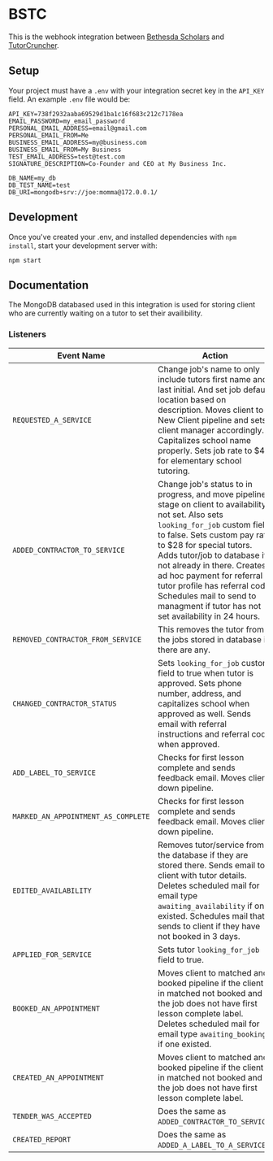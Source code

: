 # BSTC
This is the webhook integration between [Bethesda Scholars](https://www.bethesdascholars.com/) and [TutorCruncher](https://tutorcruncher.com/).

## Setup
Your project must have a `.env` with your integration secret key in the `API_KEY` field.
An example `.env` file would be:
```dotenv
API_KEY=738f2932aaba69529d1ba1c16f683c212c7178ea
EMAIL_PASSWORD=my_email_password
PERSONAL_EMAIL_ADDRESS=email@gmail.com
PERSONAL_EMAIL_FROM=Me
BUSINESS_EMAIL_ADDRESS=my@business.com
BUSINESS_EMAIL_FROM=My Business
TEST_EMAIL_ADDRESS=test@test.com
SIGNATURE_DESCRIPTION=Co-Founder and CEO at My Business Inc.

DB_NAME=my_db
DB_TEST_NAME=test
DB_URI=mongodb+srv://joe:momma@172.0.0.1/
```

## Development
Once you've created your .env, and installed dependencies with `npm install`, start your development server with:
```shell
npm start
```
## Documentation

The MongoDB databased used in this integration is used for storing client who are currently waiting on a tutor to set their availibility.

### Listeners

| Event Name                    | Action |
| ----------------------------- | ------ |
| `REQUESTED_A_SERVICE`         | Change job's name to only include tutors first name and last initial. And set job default location based on description. Moves client to New Client pipeline and sets client manager accordingly. Capitalizes school name properly. Sets job rate to $40 for elementary school tutoring. |
| `ADDED_CONTRACTOR_TO_SERVICE` | Change job's status to in progress, and move pipeline stage on client to availability not set. Also sets `looking_for_job` custom field to false. Sets custom pay rate to $28 for special tutors. Adds tutor/job to database if not already in there. Creates ad hoc payment for referral if tutor profile has referral code. Schedules mail to send to managment if tutor has not set availability in 24 hours. |
| `REMOVED_CONTRACTOR_FROM_SERVICE` | This removes the tutor from the jobs stored in database if there are any. |
 `CHANGED_CONTRACTOR_STATUS`    | Sets `looking_for_job` custom field to true when tutor is approved. Sets phone number, address, and capitalizes school when approved as well. Sends email with referral instructions and referral code when approved.|
 `ADD_LABEL_TO_SERVICE`         | Checks for first lesson complete and sends feedback email. Moves client down pipeline. |
 `MARKED_AN_APPOINTMENT_AS_COMPLETE` | Checks for first lesson complete and sends feedback email. Moves client down pipeline. |
`EDITED_AVAILABILITY`           | Removes tutor/service from the database if they are stored there. Sends email to client with tutor details. Deletes scheduled mail for email type `awaiting_availability` if one existed. Schedules mail that sends to client if they have not booked in 3 days. |
`APPLIED_FOR_SERVICE`           | Sets tutor `looking_for_job` field to true. |
`BOOKED_AN_APPOINTMENT`         | Moves client to matched and booked pipeline if the client is in matched not booked and the job does not have first lesson complete label. Deletes scheduled mail for email type `awaiting_booking` if one existed. |
`CREATED_AN_APPOINTMENT`        | Moves client to matched and booked pipeline if the client is in matched not booked and the job does not have first lesson complete label. |
`TENDER_WAS_ACCEPTED`           | Does the same as `ADDED_CONTRACTOR_TO_SERVICE`. |
`CREATED_REPORT`                | Does the same as `ADDED_A_LABEL_TO_A_SERVICE`. |